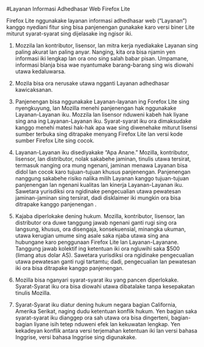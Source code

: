 #Layanan Informasi Adhedhasar Web Firefox Lite

Firefox Lite nggunakake layanan informasi adhedhasar web (“Layanan”) kanggo nyediani fitur sing bisa panjenengan gunakake karo versi biner Lite miturut syarat-syarat sing dijelasake ing ngisor iki. 

1. Mozzila lan kontributor, lisensor, lan mitra kerja nyediakake Layanan sing paling akurat lan paling anyar. Nanging, kita ora bisa njamin yen informasi iki lengkap lan ora ono sing salah babar pisan. Umpamane, informasi blanja bisa wae nyantumake barang-barang sing wis diowahi utawa kedaluwarsa. 

2. Mozila bisa ora nerusake utawa ngganti Layanan adhedhasar kawicaksanan.

3. Panjenengan bisa nggunakake Layanan-layanan ing Forefox Lite sing nyengkuyung, lan Mozilla menehi panjenengan hak nggunakake Layanan-Layanan iku. Mozzila lan lisensor nduweni kabeh hak liyane sing ana ing Layanan-Layanan iku. Syarat-syarat iku ora dimaksudake kanggo menehi matesi hak-hak apa wae sing diwenehake miturut lisensi sumber terbuka sing ditrapake menyang Firefox Lite lan versi kode sumber Firefox Lite sing cocok.

4. Layanan-Layanan iku disediyakake “Apa Anane.” Mozilla, kontributor, lisensor, lan distributor, nolak sakabehe jaminan, tinulis utawa tersirat, termasuk nanging ora mung ngenani, jaminan menawa Layanan bisa didol lan cocok karo tujuan-tujuan khusus panjenengan. Panjenengan nanggung sakabehe risiko nalika milih Layanan kanggo tujuan-tujuan panjenengan lan ngenani kualitas lan kinerja Layanan-Layanan iku. Sawetara yurisdiksi ora ngidinake pengecualian utawa pewatesan jaminan-jaminan sing tersirat, dadi disklaimer iki mungkin ora bisa ditrapake kanggo panjenengan .

5. Kajaba diperlokake dening hukum. Mozilla, kontributor, lisensor, lan distributor ora duwe tanggung jawab ngenani ganti rugi sing ora langsung, khusus, ora disengaja, konsekuensial, minangka ukuman, utawa kerugian umume sing asale saka njaba utawa sing ana hubungane karo penggunaan Firefox Lite lan Layanan-Layanane. Tanggung jawab kolektif ing ketentuan iki ora ngluwihi saka $500 (limang atus dolar AS). Sawetara yurisdiksi ora ngidinake pengecualian utawa pewatesan ganti rugi tartamtu; dadi, pengecualian lan pewatesan iki ora bisa ditrapake kanggo panjenengan.

6. Mozilla bisa nganyari syarat-syarat iku yang pancen diperlokake. Syarat-Syarat iku ora bisa diowahi utawa dibatalake tanpa kesepakatan tinulis Mozilla.

7. Syarat-Syarat iku diatur dening hukum negara bagian California, Amerika Serikat, naging dudu ketentuan konflik hukum. Yen bagian saka syarat-syarat iku dianggep ora sah utawa ora bisa dingerteni, bagian-bagian liyane isih tetep nduweni efek lan kekuwatan lengkap. Yen kekadeyan konflik antara versi terjemahan ketentuan iki lan versi bahasa Inggrise, versi bahasa Inggrise sing digunakake.
